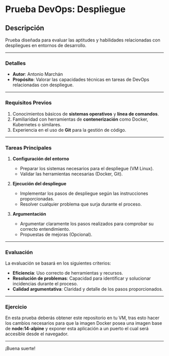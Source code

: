 # Prueba DevOps: Despliegue

## Descripción

Prueba diseñada para evaluar las aptitudes y habilidades relacionadas con despliegues en entornos de desarrollo.

---

### Detalles

- **Autor**: Antonio Marchán  
- **Propósito**: Valorar las capacidades técnicas en tareas de DevOps relacionadas con despliegue.  

---

### Requisitos Previos

1. Conocimientos básicos de **sistemas operativos** y **línea de comandos**.
2. Familiaridad con herramientas de **contenerización** como Docker, Kubernetes o similares.
3. Experiencia en el uso de **Git** para la gestión de código.

---

### Tareas Principales

1. **Configuración del entorno**  
   - Preparar los sistemas necesarios para el despliegue (VM Linux).
   - Validar las herramientas necesarias (Docker, Git).

2. **Ejecución del despliegue**  
   - Implementar los pasos de despliegue según las instrucciones proporcionadas.
   - Resolver cualquier problema que surja durante el proceso.

3. **Argumentación**
   - Argumentar claramente los pasos realizados para comprobar su correcto entendimiento.
   - Propuestas de mejoras (Opcional).

---

### Evaluación

La evaluación se basará en los siguientes criterios:

- **Eficiencia**: Uso correcto de herramientas y recursos.  
- **Resolución de problemas**: Capacidad para identificar y solucionar incidencias durante el proceso.
- **Calidad argumentativa**: Claridad y detalle de los pasos proporcionados.

---

### Ejercicio

En esta prueba deberás obtener este repositorio en tu VM, tras esto hacer los cambios necesarios para que la imagen Docker posea una imagen base de **node:14-alpine** y exponer esta aplicación a un puerto el cual será accesible desde el navegador.

---
¡Buena suerte!
